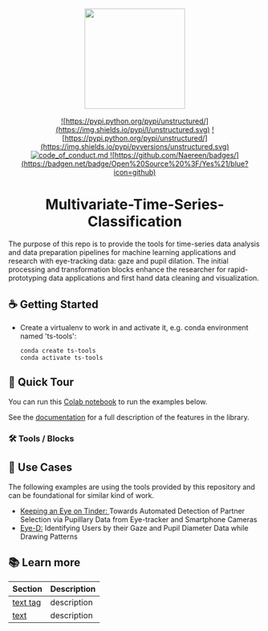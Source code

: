 <h3 align="center">
  <img
    src="https://user-images.githubusercontent.com/38184042/215089990-e4d34345-46f8-4280-ba39-42e13b19a9f1.png"
    height="200"
  >
</h3>

<div align="center">

  <a href="https://github.com/Unstructured-IO/unstructured/blob/main/LICENSE.md">![https://pypi.python.org/pypi/unstructured/](https://img.shields.io/pypi/l/unstructured.svg)</a>
  <a href="https://pypi.python.org/pypi/unstructured/">![https://pypi.python.org/pypi/unstructured/](https://img.shields.io/pypi/pyversions/unstructured.svg)</a>
  <a href="https://github.com/Unstructured-IO/unstructured/blob/main/CODE_OF_CONDUCT.md">![code_of_conduct.md](https://img.shields.io/badge/Contributor%20Covenant-2.1-4baaaa.svg) </a>
  <a href="https://pypi.python.org/pypi/unstructured/">![https://github.com/Naereen/badges/](https://badgen.net/badge/Open%20Source%20%3F/Yes%21/blue?icon=github)</a>

</div>

<h1 align="center">
 Multivariate-Time-Series-Classification
</h1>

The purpose of this repo is to provide the tools for time-series data analysis and data preparation pipelines for machine learning applications and research with eye-tracking data: gaze and pupil dilation. The initial processing and transformation blocks enhance the researcher for rapid-prototyping data applications and first hand data cleaning and visualization. 

## :coffee: Getting Started

* Create a virtualenv to work in and activate it, e.g. conda environment named 'ts-tools':

	`conda create ts-tools` <br />
	`conda activate ts-tools`

## :clap: Quick Tour

You can run this [Colab notebook](url) to run the examples below.

See the [documentation](https://unstructured-io.github.io/unstructured) for a full description
of the features in the library.

### 🛠️ Tools / Blocks

## 💼 Use Cases
The following examples are using the tools provided by this repository and can be foundational for similar kind of work.
- [Keeping an Eye on Tinder: ](https://github.com/LaverdeS/Multivariate-Time-Series-Classification/tree/main/use-cases/keeping-an-eye-on-tinder) Towards Automated Detection of Partner Selection via Pupillary Data from Eye-tracker and Smartphone Cameras
- [Eye-D:](https://github.com/LaverdeS/Multivariate-Time-Series-Classification/tree/main/use-cases/eye-d) Identifying Users by their Gaze and Pupil Diameter Data while Drawing Patterns

## :books: Learn more

| Section | Description |
|-|-|
| [text tag](url) | description |
| [text](url) | description |
